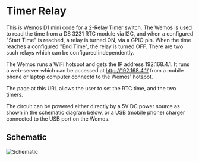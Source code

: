 # Timer Relay

This is Wemos D1 mini code for a 2-Relay Timer switch.
The Wemos is used to read the time from a DS 3231 RTC module via I2C, and when a configured "Start Time" is reached, a relay is turned ON, via a GPIO pin. When the time reaches a configured "End Time", the relay is turned OFF. 
There are two such relays which can be configured independently.

The Wemos runs a WiFi hotspot and gets the IP address 192.168.4.1. It runs a web-server which can be accessed at http://192.168.4.1/  from a mobile phone or laptop computer connectd to the Wemos' hotspot.

The page at this URL allows the user to set the RTC time, and the two timers.

The circuit can be powered either directly by a 5V DC power source as shown in the schematic diagram below, or a USB (mobile phone) charger connected to the USB port on the Wemos.


## Schematic

![Schematic](https://github.com/ajithvasudevan/TimerRelay/raw/master/TimerRelay.png)
